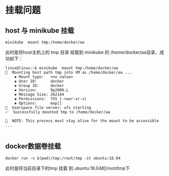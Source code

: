 # 挂载问题
## host 与 minikube 挂载
```
minikube  mount tmp:/home/docker/aa
```
此时是将host主机上的 tmp 目录 挂载到 minikube 的 /home/docker/aa目录，成功如下：
```
linux@linux:~$ minikube  mount tmp:/home/docker/aa
📁  Mounting host path tmp into VM as /home/docker/aa ...
    ▪ Mount type:   <no value>
    ▪ User ID:      docker
    ▪ Group ID:     docker
    ▪ Version:      9p2000.L
    ▪ Message Size: 262144
    ▪ Permissions:  755 (-rwxr-xr-x)
    ▪ Options:      map[]
🚀  Userspace file server: ufs starting
✅  Successfully mounted tmp to /home/docker/aa

📌  NOTE: This process must stay alive for the mount to be accessible ...


```

## docker数据卷挂载
```
docker run -v $(pwd)/tmp:/root/tmp -it ubuntu:18.04

```
此时是将当前目录下的tmp 挂载 到 ubuntu:18.04的/root/tmp下
